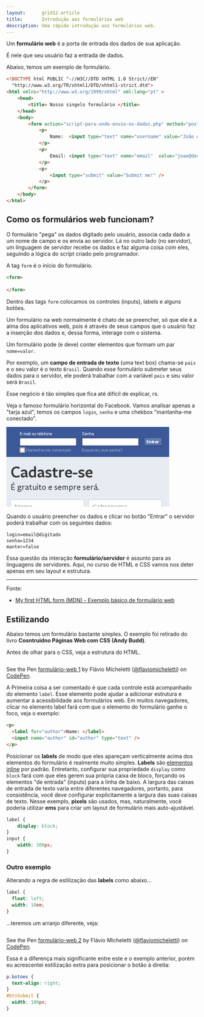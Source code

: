 ```yaml
---
layout:      grid12-article
title:       Introdução aos formulários web
description: Uma rápida introdução aos formulários web.
---
```


Um __formulário web__ é a porta de entrada dos dados de sua aplicação.

É nele que seu usuário faz a entrada de dados.

Abaixo, temos um exemplo de formulário.

```html
<!DOCTYPE html PUBLIC "-//W3C//DTD XHTML 1.0 Strict//EN"
  "http://www.w3.org/TR/xhtml1/DTD/xhtml1-strict.dtd">
<html xmlns="http://www.w3.org/1999/xhtml" xml:lang="pt" >
    <head>
        <title> Nosso singelo formulário </title>
    </head>
    <body>
        <form action="script-para-onde-envio-os-dados.php" method="post">
            <p>
                Name:  <input type="text" name="username" value="João da Silva" />
            </p>
            <p>
                Email: <input type="text" name="email"  value="joao@dasilva.com" />
            </p>
            <p>
                <input type="submit" value="Submit me!" />
            </p>
        </form>
    </body>
</html>
```



Como os formulários web funcionam?
---

O formulário "pega" os dados digitado pelo usuário, associa cada dado a um nome de campo e os envia ao servidor. 
Lá no outro lado (no servidor), um linguagem de servidor recebe os dados e faz alguma coisa com eles, seguindo a lógica
do script criado pelo programador.

A tag `form` é o início do formulário.

```html
<form>

</form>
```

Dentro das tags `form` colocamos os controles (inputs), labels e alguns botões.

Um formulário na web normalmente é chato de se preencher, só que ele é a alma dos aplicativos web, pois é através de seus
campos que o usuário faz a inserção dos dados e, dessa forma, interage com o sistema.

Um formulário pode (e deve) conter elementos que formam um par `nome=valor`.

Por exemplo, um __campo de entrada de texto__ (uma text box) chama-se `pais` e o seu valor é o texto `Brasil`. Quando
esse formulário submeter seus dados para o servidor, ele poderá trabalhar com a variável `pais` e seu valor será `Brasil`.

Esse negócio é tão simples que fica até difícil de explicar, rs.

Veja o famoso formulário horizontal do Facebook. Vamos analisar apenas a "tarja azul", temos os campos `login`, `senha` 
e uma chekbox "mantanha-me conectado".

!["formulário web de exemplo"](form-facebook.png "formulário web de exemplo")

Quando o usuário preencher os dados e clicar no botão "Entrar" o servidor poderá trabalhar com os seguintes dados:

    login=email@digitado
    senha=1234
    manter=false

Essa questão da interação __formulário/servidor__  é assunto para as linguagens de servidores. Aqui, no curso de HTML e
CSS vamos nos deter apenas em seu layout e estrutura.

<hr>
Fonte:

- [My first HTML form (MDN) - Exemplo básico de formulário web](https://developer.mozilla.org/en-US/docs/Web/Guide/HTML/Forms/My_first_HTML_form "link-externo")



Estilizando
---

Abaixo temos um formulário bastante simples. O exemplo foi retirado do livro __Cosntruidno Páginas Web com CSS
(Andy Budd)__.

Antes de olhar para o CSS, veja a estrutura do HTML.

<div data-height="395" data-theme-id="2897" data-slug-hash="EaPXKd" data-default-tab="null" data-user="flaviomicheletti" class='codepen'><pre><code></code></pre>
<p>See the Pen <a href='http://codepen.io/flaviomicheletti/pen/EaPXKd/'>formulário-web 1</a> by Flávio Micheletti (<a href='http://codepen.io/flaviomicheletti'>@flaviomicheletti</a>) on <a href='http://codepen.io'>CodePen</a>.</p>
</div><script async src="//assets.codepen.io/assets/embed/ei.js"></script>

A Primeira coisa a ser comentado é que cada controle está acompanhado do elemento `label`. Esse elemento pode ajudar a
adicionar estrutura e aumentar a acessibilidade aos formulários web. Em muitos navegadores, clicar no elemento label 
fará com que o elemento do formulário ganhe o foco, veja o exemplo:

```html
<p>
  <label for="author">Name: </label>
  <input name="author" id="author" type="text" />
</p>
```

Posicionar os __labels__ de modo que eles apareçam verticalmente acima dos elementos do formulário é realmente muito simples.
__Labels__ são [elementos inline](html-css/elementos-inline-block-level/) por padrão. Entretanto, configurar sua propriedade
 `display` como `block` fará com que eles gerem sua própria caixa de bloco, forçando os elementos "de entrada" (inputs)
para a linha de baixo. A largura das caixas de entrada de texto varia entre diferentes navegadores, portanto, para
consistência, você deve configurar explicitamente a largura das suas caixas de texto. Nesse exemplo, __pixels__ são usados,
mas, naturalmente, você poderia utilizar __ems__ para criar um layout de formulário mais auto-ajustável.

```css
label {
    display: block;
}
input {
    width: 300px;
}
```

 


### Outro exemplo

Alterando a regra de estilização das __labels__ como abaixo...

```css
label {
  float: left;
  width: 10em;
}
```

...teremos um arranjo diferente, veja:

<div data-height="346" data-theme-id="2897" data-slug-hash="MYKoeQ" data-default-tab="null" data-user="flaviomicheletti" class='codepen'><pre><code></code></pre>
<p>See the Pen <a href='http://codepen.io/flaviomicheletti/pen/MYKoeQ/'>formulário-web 2</a> by Flávio Micheletti (<a href='http://codepen.io/flaviomicheletti'>@flaviomicheletti</a>) on <a href='http://codepen.io'>CodePen</a>.</p>
</div><script async src="//assets.codepen.io/assets/embed/ei.js"></script>

Essa é a diferença mais significante entre este e o exemplo anterior, porém eu acrescentei estilização extra para posicionar o botão
à direita:

```css
p.botoes {
  text-align: right;
}
#btnSubmit {
  width: 100px;
}
```